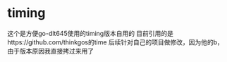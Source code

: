 # timing  
这个是方便go-dlt645使用的timing版本自用的
目前引用的是https://github.com/thinkgos的time
后续针对自己的项目做修改，因为他的b，由于版本原因我直接拷过来用了
